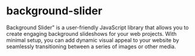 # background-slider
Background Slider" is a user-friendly JavaScript library that allows you to create engaging background slideshows for your web projects. With minimal setup, you can add dynamic visual appeal to your website by seamlessly transitioning between a series of images or other media. 
